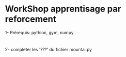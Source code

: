 # WorkShop apprentisage par reforcement
1- Prérequis: pythion, gym, numpy
#
2- completer les '???' du fichier mountai.py
